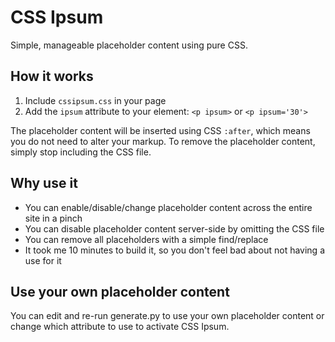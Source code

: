 # CSS Ipsum

Simple, manageable placeholder content using pure CSS.

## How it works

1. Include `cssipsum.css` in your page
1. Add the `ipsum` attribute to your element: `<p ipsum>` or `<p ipsum='30'>`

The placeholder content will be inserted using CSS `:after`, which means you do not need to alter your markup. To remove the placeholder content, simply stop including the CSS file.

## Why use it

* You can enable/disable/change placeholder content across the entire site in a pinch
* You can disable placeholder content server-side by omitting the CSS file
* You can remove all placeholders with a simple find/replace
* It took me 10 minutes to build it, so you don't feel bad about not having a use for it

## Use your own placeholder content

You can edit and re-run generate.py to use your own placeholder content or change which attribute to use to activate CSS Ipsum.